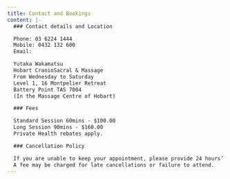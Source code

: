 ```yaml
---
title: Contact and Bookings
content: |-
  ### Contact details and Location

  Phone: 03 6224 1444
  Mobile: 0432 132 600
  Email: 

  Yutaka Wakamatsu
  Hobart CranioSacral & Massage
  From Wednesday to Saturday
  Level 1, 16 Montpelier Retreat
  Battery Point TAS 7004 
  (In the Massage Centre of Hobart)

  ### Fees

  Standard Session 60mins - $100.00
  Long Session 90mins - $160.00
  Private Health rebates apply.

  ### Cancellation Policy

  If you are unable to keep your appointment, please provide 24 hours’ notice. 
  A fee may be charged for late cancellations or failure to attend.
---
```

